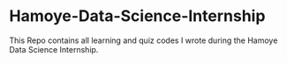 # Hamoye-Data-Science-Internship

This Repo contains all learning and quiz codes I wrote during the Hamoye Data Science Internship.

